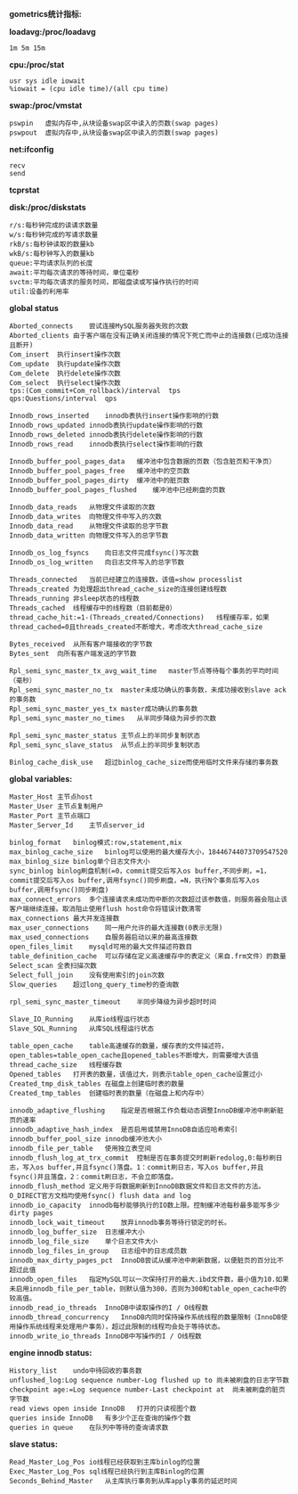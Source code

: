**gometrics统计指标:**

**loadavg:/proc/loadavg**
    
    1m 5m 15m

**cpu:/proc/stat**

    usr sys idle iowait
    %iowait = (cpu idle time)/(all cpu time)

**swap:/proc/vmstat**

    pswpin   虚拟内存中,从块设备swap区中读入的页数(swap pages)
	pswpout	 虚拟内存中,从块设备swap区中读入的页数(swap pages)

**net:ifconfig**

    recv   
	send

**tcprstat**

**disk:/proc/diskstats**

    r/s:每秒钟完成的读请求数量 
    w/s:每秒钟完成的写请求数量
    rkB/s:每秒钟读取的数量kb
    wkB/s:每秒钟写入的数量kb 
    queue:平均请求队列的长度
    await:平均每次请求的等待时间，单位毫秒  
    svctm:平均每次请求的服务时间，即磁盘读或写操作执行的时间
    util:设备的利用率

**global status**

    Aborted_connects	尝试连接MySQL服务器失败的次数
    Aborted_clients	由于客户端在没有正确关闭连接的情况下死亡而中止的连接数(已成功连接且断开)
    Com_insert	执行insert操作次数
    Com_update	执行update操作次数
    Com_delete	执行delete操作次数
    Com_select	执行select操作次数
    tps:(Com_commit+Com_rollback)/interval	tps
    qps:Questions/interval	qps
    	
    Innodb_rows_inserted	innodb表执行insert操作影响的行数
    Innodb_rows_updated	innodb表执行update操作影响的行数
    Innodb_rows_deleted	innodb表执行delete操作影响的行数
    Innodb_rows_read	innodb表执行select操作影响的行数
    	
    Innodb_buffer_pool_pages_data	缓冲池中包含数据的页数（包含脏页和干净页）
    Innodb_buffer_pool_pages_free	缓冲池中的空页数
    Innodb_buffer_pool_pages_dirty	缓冲池中的脏页数
    Innodb_buffer_pool_pages_flushed	缓冲池中已经刷盘的页数
    	
    Innodb_data_reads	从物理文件读取的次数
    Innodb_data_writes	向物理文件中写入的次数
    Innodb_data_read	从物理文件读取的总字节数
    Innodb_data_written	向物理文件写入的总字节数
    	
    Innodb_os_log_fsyncs	向日志文件完成fsync()写次数
    Innodb_os_log_written	向日志文件写入的总字节数
    	
    Threads_connected	当前已经建立的连接数，该值=show processlist
    Threads_created	为处理超出thread_cache_size的连接创建线程数
    Threads_running	非sleep状态的线程数
    Threads_cached	线程缓存中的线程数（目前都是0）
    thread_cache_hit:=1-(Threads_created/Connections)	线程缓存率，如果thread_cached=0且threads_created不断增大，考虑改大thread_cache_size
    	
    Bytes_received	从所有客户端接收的字节数
    Bytes_sent	向所有客户端发送的字节数
    	
    Rpl_semi_sync_master_tx_avg_wait_time	master节点等待每个事务的平均时间（毫秒）
    Rpl_semi_sync_master_no_tx	master未成功确认的事务数，未成功接收到slave ack的事务数
    Rpl_semi_sync_master_yes_tx	master成功确认的事务数
    Rpl_semi_sync_master_no_times	从半同步降级为异步的次数
    	
    Rpl_semi_sync_master_status	主节点上的半同步复制状态
    Rpl_semi_sync_slave_status	从节点上的半同步复制状态
    	
    Binlog_cache_disk_use	超过binlog_cache_size而使用临时文件来存储的事务数
    	
**global variables:**	
    	
    Master_Host	主节点host
    Master_User	主节点复制用户
    Master_Port	主节点端口
    Master_Server_Id	主节点server_id
    	
    binlog_format	binlog模式:row,statement,mix
    max_binlog_cache_size	binlog可以使用的最大缓存大小，18446744073709547520
    max_binlog_size	binlog单个日志文件大小
    sync_binlog	binlog刷盘机制(=0，commit提交后写入os buffer,不同步刷，=1，commit提交后写入os buffer,调用fsync()同步刷盘，=N，执行N个事务后写入os buffer,调用fsync()同步刷盘)
    max_connect_errors	多个连接请求未成功而中断的次数超过该参数值，则服务器会阻止该客户端继续连接。取消阻止使用flush host命令将错误计数清零
    max_connections	最大并发连接数
    max_user_connections	同一用户允许的最大连接数(0表示无限)
    max_used_connections	自服务器启动以来的最高连接数
    open_files_limit	mysqld可用的最大文件描述符数目
    table_definition_cache	可以存储在定义高速缓存中的表定义（来自.frm文件）的数量
    Select_scan	全表扫描次数
    Select_full_join	没有使用索引的join次数
    Slow_queries	超过long_query_time秒的查询数
    	
    rpl_semi_sync_master_timeout	半同步降级为异步超时时间
    	
    Slave_IO_Running	从库io线程运行状态
    Slave_SQL_Running	从库SQL线程运行状态
    	
    table_open_cache	table高速缓存的数量，缓存表的文件描述符，open_tables=table_open_cache且opened_tables不断增大，则需要增大该值
    thread_cache_size	线程缓存数
    Opened_tables	打开表的数量，该值过大，则表示table_open_cache设置过小
    Created_tmp_disk_tables	在磁盘上创建临时表的数量
    Created_tmp_tables	创建临时表的数量（在磁盘上和内存中）
    	
    innodb_adaptive_flushing	指定是否根据工作负载动态调整InnoDB缓冲池中刷新脏页的速率
    innodb_adaptive_hash_index	是否启用或禁用InnoDB自适应哈希索引
    innodb_buffer_pool_size	innodb缓冲池大小
    innodb_file_per_table	使用独立表空间
    innodb_flush_log_at_trx_commit	控制是否在事务提交时刷新redolog,0:每秒刷日志，写入os buffer,并且fsync()落盘。1：commit刷日志，写入os buffer,并且fsync()并且落盘，2：commit刷日志，不会立即落盘。
    innodb_flush_method	定义用于将数据刷新到InnoDB数据文件和日志文件的方法。O_DIRECT官方文档均使用fsync() flush data and log
    innodb_io_capacity	innodb每秒能够执行的IO数上限。控制缓冲池每秒最多能写多少dirty pages
    innodb_lock_wait_timeout	放弃innodb事务等待行锁定的时长。
    innodb_log_buffer_size	日志缓冲大小
    innodb_log_file_size	单个日志文件大小
    innodb_log_files_in_group	日志组中的日志成员数
    innodb_max_dirty_pages_pct	InnoDB尝试从缓冲池中刷新数据，以便脏页的百分比不超过此值
    innodb_open_files	指定MySQL可以一次保持打开的最大.ibd文件数，最小值为10.如果未启用innodb_file_per_table，则默认值为300，否则为300和table_open_cache中的较高值。
    innodb_read_io_threads	InnoDB中读取操作的I / O线程数
    innodb_thread_concurrency	InnoDB内同时保持操作系统线程的数量限制（InnoDB使用操作系统线程来处理用户事务），超过此限制的线程均会处于等待状态。
    innodb_write_io_threads	InnoDB中写操作的I / O线程数
    	
**engine innodb status:**	
    	
    History_list	undo中待回收的事务数
    unflushed_log:Log sequence number-Log flushed up to	尚未被刷盘的日志字节数
    checkpoint age:=Log sequence number-Last checkpoint at	尚未被刷盘的脏页字节数
    read views open inside InnoDB	打开的只读视图个数
    queries inside InnoDB	有多少个正在查询的操作个数
    queries in queue	在队列中等待的查询请求数
    	
**slave status:**	
    	
    Read_Master_Log_Pos	io线程已经获取到主库binlog的位置
    Exec_Master_Log_Pos	sql线程已经执行到主库Binlog的位置
    Seconds_Behind_Master	从主库执行事务到从库apply事务的延迟时间


